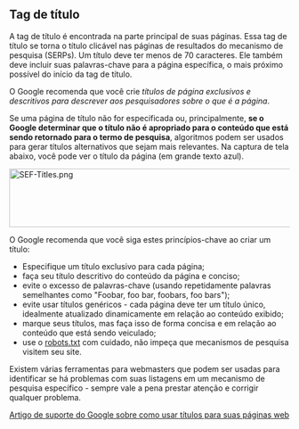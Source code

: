 <!-- Filename: Using_The_Title_Tag / Display title: Usando a tag de título -->

## Tag de título

A tag de título é encontrada na parte principal de suas páginas. Essa
tag de título se torna o título clicável nas páginas de resultados do
mecanismo de pesquisa (SERPs). Um título deve ter menos de 70
caracteres. Ele também deve incluir suas palavras-chave para a página
específica, o mais próximo possível do início da tag de título.

O Google recomenda que você crie *títulos de página exclusivos e
descritivos para descrever aos pesquisadores sobre o que é a página*.

Se uma página de título não for especificada ou, principalmente, **se o
Google determinar que o título não é apropriado para o conteúdo que está
sendo retornado para o termo de pesquisa**, algoritmos podem ser usados
para gerar títulos alternativos que sejam mais relevantes. Na captura de
tela abaixo, você pode ver o título da página (em grande texto azul).

<img src="https://docs.joomla.org/images/5/58/SEF-Titles.png"
decoding="async" data-file-width="532" data-file-height="105"
width="532" height="105" alt="SEF-Titles.png" />

O Google recomenda que você siga estes princípios-chave ao criar um
título:

- Especifique um título exclusivo para cada página;
- faça seu título descritivo do conteúdo da página e conciso;
- evite o excesso de palavras-chave (usando repetidamente palavras
  semelhantes como "Foobar, foo bar, foobars, foo bars");
- evite usar títulos genéricos - cada página deve ter um título único,
  idealmente atualizado dinamicamente em relação ao conteúdo exibido;
- marque seus títulos, mas faça isso de forma concisa e em relação ao
  conteúdo que está sendo veiculado;
- use o
  [robots.txt](https://docs.joomla.org/robots.txt_file "Special:MyLanguage/robots.txt file")
  com cuidado, não impeça que mecanismos de pesquisa visitem seu site.

Existem várias ferramentas para webmasters que podem ser usadas para
identificar se há problemas com suas listagens em um mecanismo de
pesquisa específico - sempre vale a pena prestar atenção e corrigir
qualquer problema.

<a
href="https://developers.google.com/search/docs/advanced/appearance/title-link?visit_id=637844470426698976-1151496030&amp;rd=1"
class="external text" target="_blank"
rel="nofollow noreferrer noopener">Artigo de suporte do Google sobre
como usar títulos para suas páginas web</a>
